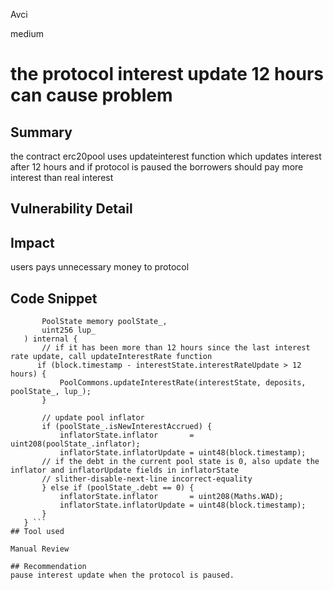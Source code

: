 Avci

medium

# the protocol interest update 12 hours can cause problem

## Summary
the contract erc20pool uses updateinterest function which updates interest after 12 hours and if protocol is paused the borrowers should pay more interest than real interest
## Vulnerability Detail

## Impact
users pays unnecessary money to protocol 

## Code Snippet
 ```function _updateInterestState(
        PoolState memory poolState_,
        uint256 lup_
    ) internal {
        // if it has been more than 12 hours since the last interest rate update, call updateInterestRate function
       if (block.timestamp - interestState.interestRateUpdate > 12 hours) {
            PoolCommons.updateInterestRate(interestState, deposits, poolState_, lup_);
        }

        // update pool inflator
        if (poolState_.isNewInterestAccrued) {
            inflatorState.inflator       = uint208(poolState_.inflator);
            inflatorState.inflatorUpdate = uint48(block.timestamp);
        // if the debt in the current pool state is 0, also update the inflator and inflatorUpdate fields in inflatorState
        // slither-disable-next-line incorrect-equality
        } else if (poolState_.debt == 0) {
            inflatorState.inflator       = uint208(Maths.WAD);
            inflatorState.inflatorUpdate = uint48(block.timestamp);
        }
    } ```
## Tool used

Manual Review

## Recommendation
pause interest update when the protocol is paused.